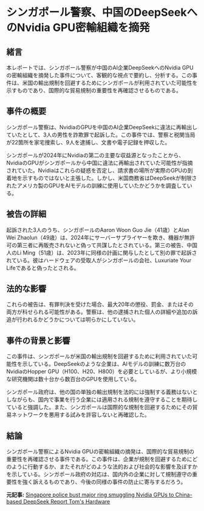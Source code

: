 # シンガポール警察、中国のDeepSeekへのNvidia GPU密輸組織を摘発

## 緒言

本レポートでは、シンガポール警察が中国のAI企業DeepSeekへのNvidia GPUの密輸組織を摘発した事件について、客観的な視点で要約し、分析する。この事件は、米国の輸出規制を回避するためにシンガポールが利用されていた可能性を示すものであり、国際的な貿易規制の重要性を再確認させるものである。

## 事件の概要

シンガポール警察は、NvidiaのGPUを中国のAI企業DeepSeekに違法に再輸出していたとして、3人の男性を詐欺罪で起訴した。この事件では、警察と税関当局が22箇所を家宅捜索し、9人を逮捕し、文書や電子記録を押収した。

シンガポールが2024年にNvidiaの第二の主要な収益源となったことから、NvidiaのGPUがシンガポールから中国に違法に再輸出されていた可能性が指摘されていた。Nvidiaはこれらの疑惑を否定し、請求書の場所が実際のGPUの到着地を示すものではないと主張した。しかし、米国商務省はDeepSeekが制限されたアメリカ製のGPUをAIモデルの訓練に使用していたかどうかを調査している。

## 被告の詳細

起訴された3人のうち、シンガポールのAaron Woon Guo Jie（41歳）とAlan Wei Zhaolun（49歳）は、2024年にサーバーサプライヤーを欺き、機器が無許可の第三者に再販売されないと偽って共謀したとされている。第三の被告、中国人のLi Ming（51歳）は、2023年に同様の計画に関与したとして別の罪で起訴されている。彼はハードウェアの受取人がシンガポールの会社、Luxuriate Your Lifeであると偽ったとされる。

## 法的な影響

これらの被告は、有罪判決を受けた場合、最大20年の懲役、罰金、またはその両方が科せられる可能性がある。警察は、他の逮捕された個人の詳細や追加の訴追が行われるかどうかについては明らかにしていない。

## 事件の背景と影響

この事件は、シンガポールが米国の輸出規制を回避するために利用されていた可能性を示している。DeepSeekのような企業は、AIモデルの訓練に数万台のNvidiaのHopper GPU（H100、H20、H800）を必要としているが、より小規模な研究機関は数十台から数百台のGPUを使用している。

シンガポール政府は、他の国の単独の輸出規制を法的には強制する義務はないとしながらも、国内で事業を行う企業には適用される規制を遵守することを期待していると強調した。また、シンガポールは国際的な規制を回避するためにその貿易ネットワークを悪用する試みを許容しないと再確認した。

## 結論

シンガポール警察によるNvidia GPUの密輸組織の摘発は、国際的な貿易規制の重要性を再確認させる事件である。この事件は、企業が規制を回避するためにどのように行動するか、またそれがどのような法的および社会的な影響を及ぼすかを示している。シンガポール政府の対応は、国内外の企業に対して規制遵守の重要性を強く訴えるものであり、今後の同様の事件の防止に寄与するだろう。

**元記事:** [Singapore police bust major ring smuggling Nvidia GPUs to China-based DeepSeek Report Tom's Hardware](https://www.tomshardware.com/tech-industry/artificial-intelligence/singapore-police-bust-major-ring-smuggling-nvidia-gpus-to-china-based-deepseek-report)